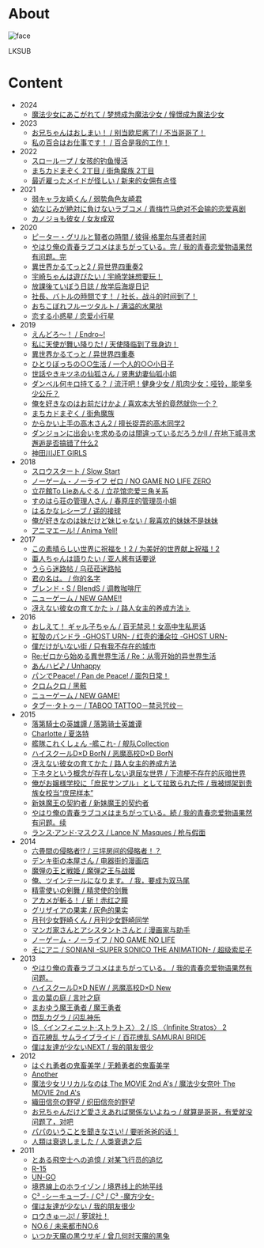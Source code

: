 # About

![face](face.png)

LKSUB

# Content
- 2024
    - [魔法少女にあこがれて / 梦想成为魔法少女 / 憧憬成为魔法少女](mahoako)
- 2023
    - [お兄ちゃんはおしまい！ / 别当欧尼酱了! / 不当哥哥了！](onimai)
    - [私の百合はお仕事です！ / 百合是我的工作！](watayuri)
- 2022
    - [スローループ / 女孩的钓鱼慢活](slowloop)
    - [まちカドまぞく 2丁目 / 街角魔族 2丁目](machikado2)
    - [最近雇ったメイドが怪しい / 新来的女佣有点怪](maid-ga-ayashii)
- 2021
    - [弱キャラ友崎くん / 弱势角色友崎君](tomozaki)
    - [幼なじみが絶対に負けないラブコメ / 青梅竹马绝对不会输的恋爱喜剧](osamake)
    - [カノジョも彼女 / 女友成双](kanokano)
- 2020
    - [ピーター・グリルと賢者の時間 / 彼得·格里尔与贤者时间](petergrill)
    - [やはり俺の青春ラブコメはまちがっている。完 / 我的青春恋爱物语果然有问题。完](oregairu3)
    - [異世界かるてっと2 / 异世界四重奏2](isekai2)
    - [宇崎ちゃんは遊びたい / 宇崎学妹想要玩！](uzakichan)
    - [放課後ていぼう日誌 / 放学后海堤日记](teibo)
    - [社長、バトルの時間です！ / 社长，战斗的时间到了！](shachibato)
    - [おちこぼれフルーツタルト / 满溢的水果挞](ochifuru)
    - [恋する小惑星 / 恋爱小行星](koias)
- 2019
    - [えんどろ〜！ / Endro~!](endro)
    - [私に天使が舞い降りた! / 天使降临到了我身边！](wataten)
    - [異世界かるてっと / 异世界四重奏](isekai)
    - [ひとりぼっちの○○生活 / 一个人的○○小日子](bocchi)
    - [世話やきキツネの仙狐さん / 贤惠幼妻仙狐小姐](senkosan)
    - [ダンベル何キロ持てる？ / 流汗吧！健身少女 / 肌肉少女：哑铃，能举多少公斤？](dumbbell)
    - [俺を好きなのはお前だけかよ / 喜欢本大爷的竟然就你一个？](oresuki)
    - [まちカドまぞく / 街角魔族](machikado)
    - [からかい上手の高木さん2 / 擅长捉弄的高木同学2](takagi2)
    - [ダンジョンに出会いを求めるのは間違っているだろうかII / 在地下城寻求邂逅是否搞错了什么2](danmachi2)
    - [神田川JET GIRLS](kjganime)
- 2018
    - [スロウスタート / Slow Start](slowstart)
    - [ノーゲーム・ノーライフ ゼロ / NO GAME NO LIFE ZERO](ngnl_zero)
    - [立花館To Lieあんぐる / 立花馆恋爱三角关系](tachibanakan)
    - [すのはら荘の管理人さん / 春原庄的管理员小姐](sunoharasou)
    - [はるかなレシーブ / 遥的接球](harukana)
    - [俺が好きなのは妹だけど妹じゃない / 我喜欢的妹妹不是妹妹](imoimo)
    - [アニマエール! / Anima Yell!](animayell)
- 2017
    - [この素晴らしい世界に祝福を！2 / 为美好的世界献上祝福！2](konosuba2)
    - [亜人ちゃんは語りたい / 亚人酱有话要说 ](demichan)
    - [うらら迷路帖 / 乌菈菈迷路帖](urara)
    - [君の名は。 / 你的名字](your_name)
    - [ブレンド・S / BlendS / 调教咖啡厅](blend-s)
    - [ニューゲーム / NEW GAME!!](new_game_2)
    - [冴えない彼女の育てかた♭ / 路人女主的养成方法♭](saenai_2)
- 2016
    - [おしえて！ ギャル子ちゃん / 百无禁忌！女高中生私房话](jk)
    - [紅殻のパンドラ -GHOST URN- / 红壳的潘朵拉 -GHOST URN-](pandora)
    - [僕だけがいない街 / 只有我不存在的城市](bokumachi)
    - [Re:ゼロから始める異世界生活 / Re：从零开始的异世界生活](re_zero)
    - [あんハピ♪ / Unhappy](unhappy)
    - [パンでPeace! / Pan de Peace! / 面包日常！](pan)
    - [クロムクロ / 黑骸](kuromukuro)
    - [ニューゲーム / NEW GAME!](new_game)
    - [タブー·タトゥー / TABOO TATTOO－禁忌咒纹－](taboo)
- 2015
    - [落第騎士の英雄譚 / 落第骑士英雄谭](rakudai)
    - [Charlotte / 夏洛特](charlotte)
    - [艦隊これくしょん -艦これ- / 舰队Collection](kancolle)
    - [ハイスクールD×D BorN / 恶魔高校D×D BorN](hsdxd_born)
    - [冴えない彼女の育てかた / 路人女主的养成方法](saenai)
    - [下ネタという概念が存在しない退屈な世界 / 下流梗不存在的灰暗世界](shimoseka)
    - [俺がお嬢様学校に「庶民サンプル」として拉致られた件 / 我被绑架到贵族女校当“庶民样本”](shomin)
    - [新妹魔王の契約者 / 新妹魔王的契约者](shinmai)
    - [やはり俺の青春ラブコメはまちがっている。続 / 我的青春恋爱物语果然有问题。续](oregairu2)
    - [ランス·アンド·マスクス / Lance N' Masques / 枪与假面](lance)
- 2014
    - [六畳間の侵略者!? / 三坪房间的侵略者！？](rokujouma)
    - [デンキ街の本屋さん / 电器街的漫画店](denkigai)
    - [魔弾の王と戦姫 / 魔弹之王与战姬](madan)
    - [俺、ツインテールになります。 / 我，要成为双马尾](ore_twi)
    - [精霊使いの剣舞 / 精灵使的剑舞](seireitsukai)
    - [アカメが斬る！ / 斩！赤红之瞳](akame)
    - [グリザイアの果実 / 灰色的果实](grisaia)
    - [月刊少女野崎くん / 月刊少女野崎同学](gekkan)
    - [マンガ家さんとアシスタントさんと / 漫画家与助手](mangakasan)
    - [ノーゲーム・ノーライフ / NO GAME NO LIFE](ngnl)
    - [そにアニ / SONIANI -SUPER SONICO THE ANIMATION- / 超级索尼子](soniani)
- 2013
    - [やはり俺の青春ラブコメはまちがっている。 / 我的青春恋爱物语果然有问题。](oregairu)
    - [ハイスクールD×D NEW / 恶魔高校D×D New](hsdxd_new)
    - [言の葉の庭 / 言叶之庭](kotonoha)
    - [まおゆう魔王勇者 / 魔王勇者](maoyuu)
    - [閃乱カグラ / 闪乱神乐](senran)
    - [IS 〈インフィニット·ストラトス〉 2 / IS 〈Infinite Stratos〉 2](is2)
    - [百花繚乱 サムライブライド / 百花缭乱 SAMURAI BRIDE](hyakka2)
    - [僕は友達が少ないNEXT / 我的朋友很少](haganai_next)
- 2012
    - [はぐれ勇者の鬼畜美学 / 无赖勇者的鬼畜美学](hagure)
    - [Another](another)
    - [魔法少女リリカルなのは The MOVIE 2nd A's / 魔法少女奈叶 The MOVIE 2nd A's](nanoha_movie_2nd_as)
    - [織田信奈の野望 / 织田信奈的野望](oda_nobuna)
    - [お兄ちゃんだけど愛さえあれば関係ないよねっ / 就算是哥哥，有爱就没问题了，对吧](oniichan_ai)
    - [パパのいうことを聞きなさい! / 要听爸爸的话！](papakiki)
    - [人類は衰退しました / 人类衰退之后](jintai)
- 2011
    - [とある飛空士への追憶 / 对某飞行员的追忆](hikuushi)
    - [R-15](r15)
    - [UN-GO](ungo)
    - [境界線上のホライゾン / 境界线上的地平线](jjx)
    - [C³ -シーキューブ- / C³ / C³ -魔方少女-](c3)
    - [僕は友達が少ない / 我的朋友很少](haganai)
    - [ロウきゅーぶ! / 萝球社！](roukyubu)
    - [NO.6 / 未来都市NO.6](no6)
    - [いつか天魔の黒ウサギ / 曾几何时天魔的黑兔](kurousagi)
